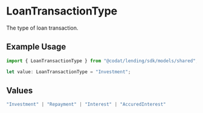 # LoanTransactionType

The type of loan transaction.

## Example Usage

```typescript
import { LoanTransactionType } from "@codat/lending/sdk/models/shared";

let value: LoanTransactionType = "Investment";
```

## Values

```typescript
"Investment" | "Repayment" | "Interest" | "AccuredInterest"
```
